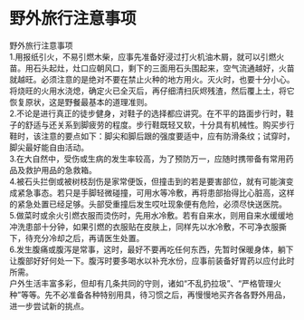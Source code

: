 # 野外旅行注意事项  

野外旅行注意事项  
1.用报纸引火，不易引燃木柴，应事先准备好浸过打火机油木屑，就可以引燃火苗。用石头起灶，灶口应朝风口，剩下的三面用石头围起来，空气流通越好，火苗就越旺。必须注意的是绝对不要在禁止火种的地方用火。灭火时，也要十分小心。将烧旺的火用水浇熄，确定火已全灭后，再仔细清扫灰烬残渣，然后覆上土，将它恢复原状，这是野餐最基本的道理准则。  
2.不论是进行真正的徒步健身，对鞋子的选择都应讲究。在不平的路面步行时，鞋子的舒适与还关系到脚疲劳的程度。步行鞋既轻又软，十分具有机械性。购买步行鞋时，该注意的要点如下：脚尖和脚后跟的强度要适中，应有防滑条纹；试穿时，脚尖最好能自由活动。  
3.在大自然中，受伤或生病的发生率较高，为了预防万一，应随时携带备有常用药品及救护用品的急救箱。  
4.被石头拦倒或被树枝刮伤是家常便饭，但撞击到的若是要害部位，就有可能演变成紧急事态。若只是手脚轻微碰撞，可用水等冷敷，再将患部抬得比心脏高，这样的紧急处置已经足够。头部受重撞后发生哎吐现象便有危险，必须尽快送医院。  
5.做菜时或余火引燃衣服而烫伤时，先用水冷敷。若有自来水，则用自来水缓缓地冲洗患部十分钟，如果引燃的衣服贴在皮肤上，同样先以水冷敷，不可净衣服撕下，待充分冷却之后，再请医生处置。  
6.发生腹痛或腹泻是常事，这时，最好不要再吃任何东西，先暂时保暖身体，躺下让腹部好好何处一下。腹泻时要多喝水以补充水份，应事前装备好胃药以应付此时所需。  
户外生活丰富多彩，但却有几条共同的守则，诸如“不乱扔拉圾”、“严格管理火种”等等。先不必准备各种特别用具，待习惯之后，再慢慢地买齐各各野外用品，进一步尝试新的挑点。  
<!-- Last processed: 2025-07-22 03:44:30 -->
